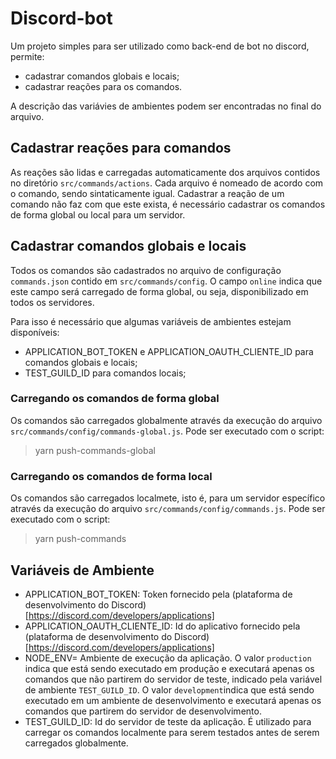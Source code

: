 # Discord-bot

Um projeto simples para ser utilizado como back-end de bot no discord, permite:

- cadastrar comandos globais e locais;
- cadastrar reações para os comandos.

A descrição das variávies de ambientes podem ser encontradas no final do arquivo.

## Cadastrar reações para comandos
As reações são lidas e carregadas automaticamente dos arquivos contidos no diretório `src/commands/actions`. Cada arquivo é nomeado de acordo com o comando, sendo sintaticamente igual.
Cadastrar a reação de um comando não faz com que este exista, é necessário cadastrar os comandos de forma global ou local para um servidor.

## Cadastrar comandos globais e locais
Todos os comandos são cadastrados no arquivo de configuração `commands.json` contido em `src/commands/config`. O campo `online` indica que este campo será carregado de forma global, ou seja, disponibilizado em todos os servidores.

Para isso é necessário que algumas variáveis de ambientes estejam disponíveis:
- APPLICATION_BOT_TOKEN e APPLICATION_OAUTH_CLIENTE_ID para comandos globais e locais;
- TEST_GUILD_ID para comandos locais;

### Carregando os comandos de forma global
Os comandos são carregados globalmente através da execução do arquivo `src/commands/config/commands-global.js`. Pode ser executado com o script:

> yarn push-commands-global

### Carregando os comandos de forma local
Os comandos são carregados localmete, isto é, para um servidor específico através da execução do arquivo `src/commands/config/commands.js`. Pode ser executado com o script:

> yarn push-commands

## Variáveis de Ambiente

- APPLICATION_BOT_TOKEN: Token fornecido pela (plataforma de desenvolvimento do Discord)[https://discord.com/developers/applications]
- APPLICATION_OAUTH_CLIENTE_ID: Id do aplicativo fornecido pela (plataforma de desenvolvimento do Discord)[https://discord.com/developers/applications]
- NODE_ENV= Ambiente de execução da aplicação. O valor `production` indica que está sendo executado em produção e executará apenas os comandos que não partirem do servidor de teste, indicado pela variável de ambiente `TEST_GUILD_ID`. O valor `development`indica que está sendo executado em um ambiente de desenvolvimento e executará apenas os comandos que partirem do servidor de desenvolvimento.
- TEST_GUILD_ID: Id do servidor de teste da aplicação. É utilizado para carregar os comandos localmente para serem testados antes de serem carregados globalmente.
